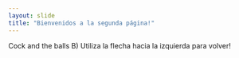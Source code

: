 ```yaml
---
layout: slide
title: "Bienvenidos a la segunda página!"
---
```

Cock and the balls B)
Utiliza la flecha hacia la izquierda para volver!
